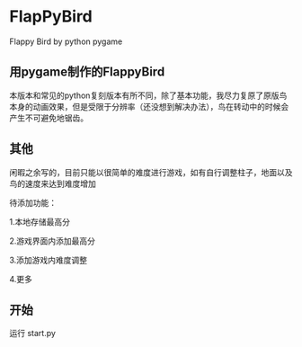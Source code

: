 # FlapPyBird
Flappy Bird by python pygame
## 用pygame制作的FlappyBird
本版本和常见的python复刻版本有所不同，除了基本功能，我尽力复原了原版鸟本身的动画效果，但是受限于分辨率（还没想到解决办法），鸟在转动中的时候会产生不可避免地锯齿。
## 其他
闲暇之余写的，目前只能以很简单的难度进行游戏，如有自行调整柱子，地面以及鸟的速度来达到难度增加

待添加功能：

1.本地存储最高分

2.游戏界面内添加最高分

3.添加游戏内难度调整

4.更多
## 开始
运行 start.py
